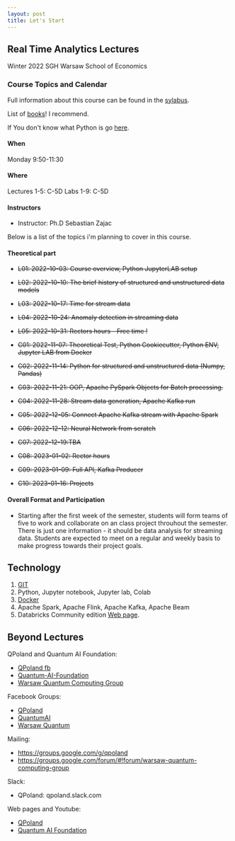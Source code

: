 ```yaml
---
layout: post
title: Let's Start
---
```


## Real Time Analytics Lectures

Winter 2022
SGH Warsaw School of Economics


### Course Topics and Calendar

Full information about this course can be found in the [sylabus](/RealTimeEN/syllabus).

List of [books](/RealTimeEN/Books)! I recommend.

If You don't know what Python is go [here](/RealTimeEN/Python).

#### When
Monday 9:50-11:30

#### Where

Lectures 1-5: C-5D
Labs 1-9: C-5D

#### Instructors

- Instructor: Ph.D Sebastian Zajac


Below is a list of the topics i'm planning to cover in this course.
#### Theoretical part

- <del>L01: 2022-10-03: Course overview, Python JupyterLAB setup</del>
- <del>L02: 2022-10-10: The brief history of structured and unstructured data models</del>
- <del>L03: 2022-10-17: Time for stream data</del>
- <del>L04: 2022-10-24: Anomaly detection in streaming data</del>
- <del>L05: 2022-10-31: Rectors hours - Free time !</del>

- <del>C01: 2022-11-07: Theoretical Test, Python Cookiecutter, Python ENV, Jupyter LAB from Docker </del>
- <del>C02: 2022-11-14: Python for structured and unstructured data (Numpy, Pandas)</del>
- <del>C03: 2022-11-21: OOP, Apache PySpark Objects for Batch processing.</del> 
- <del>C04: 2022-11-28: Stream data generation, Apache Kafka run</del>
- <del>C05: 2022-12-05: Connect Apache Kafka stream with Apache Spark </del>
- <del>C06: 2022-12-12: Neural Network from scratch</del>
- <del>C07: 2022-12-19:TBA</del>
- <del>C08: 2023-01-02: Rector hours</del>
- <del>C09: 2023-01-09: Full API, Kafka Producer
- <del>C10: 2023-01-16: Projects</del>



#### Overall Format and Participation

- Starting after the first week of the semester, students will form teams of five to work and collaborate on an class project throuhout the semester.
There is just one information - it should be data analysis for streaming data.
Students are expected to meet on a regular and weekly basis to make progress towards their project goals.


## Technology

1. [GIT](https://sebkaz-teaching.github.io/RealTimeEN/GIT/)
2. Python, Jupyter notebook, Jupyter lab, Colab
3. [Docker](https://sebkaz-teaching.github.io/RealTimeEN/Docker/)
4. Apache Spark, Apache Flink, Apache Kafka, Apache Beam
5. Databricks Community edition [Web page](https://community.cloud.databricks.com/login.html).


## Beyond Lectures

QPoland and Quantum AI Foundation:

- [QPoland fb](https://www.facebook.com/QPoland-110308580421373)
- [Quantum-AI-Foundation](https://www.facebook.com/Quantum-AI-Foundation-101363181408726)
- [Warsaw Quantum Computing Group](https://www.facebook.com/Warsaw-Quantum-Computing-Group-1936160966506139)

Facebook Groups:

- [QPoland](https://www.facebook.com/groups/qpoland)
- [QuantumAI](https://www.facebook.com/groups/quantumai)
- [Warsaw Quantum](https://www.facebook.com/groups/warsaw.quantum)

Mailing:
* https://groups.google.com/g/qpoland
* https://groups.google.com/forum/#!forum/warsaw-quantum-computing-group

Slack:
* QPoland: qpoland.slack.com

Web pages and Youtube:
* [QPoland](https://qworld.lu.lv/index.php/qpoland)
* [Quantum AI Foundation](https://www.youtube.com/channel/UCoQAyPU5KQEpMOMDUN0j3IQ/videos)
